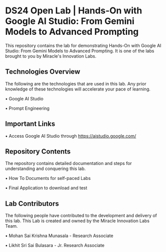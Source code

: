 # DS24 Open Lab | Hands-On with Google AI Studio: From Gemini Models to Advanced Prompting

This repository contains the lab for demonstrating Hands-On with Google AI Studio: From Gemini Models to Advanced Prompting. It is one of the labs brought to you by Miracle's Innovation Labs.

## Technologies Overview

The following are the technologies that are used in this lab. Any prior knowledge of these technologies will accelerate your pace of learning.

• Google AI Studio

• Prompt Engineering

## Important Links

• Access Google AI Studio through https://aistudio.google.com/

## Repository Contents

The repository contains detailed documentation and steps for understanding and conquering this lab.

• How To Documents for self-paced Labs

• Final Application to download and test

## Lab Contributors

The following people have contributed to the development and delivery of this lab. This Lab is created and owned by the Miracle Innovation Labs Team.

• Mohan Sai Krishna Munasala - Research Associate

• Likhit Sri Sai Bulasara - Jr. Research Associate
